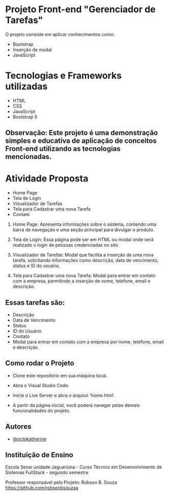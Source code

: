 
# Projeto Front-end "Gerenciador de Tarefas"

O projeto consiste em aplicar conhecimentos como:

* Bootstrap
* Inserção de modal
* JavaScript

# Tecnologias e Frameworks utilizadas

* HTML
* CSS 
* JavaScript
* Bootstrap 5

## Observação: Este projeto é uma demonstração simples e educativa de aplicação de conceitos Front-end utilizando as tecnologias mencionadas.

# Atividade Proposta

* Home Page
* Tela de Login
* Visualizador de Tarefas
* Tela para Cadastrar uma nova Tarefa
* Contato

1. Home Page:
   Apresenta informações sobre o sistema, contendo uma barra de navegação e uma seção principal para divulgar o produto.

2. Tela de Login:
   Essa página pode ser em HTML ou modal onde será realizado o login de pessoas credenciadas no site.

3. Visualizador de Tarefas:
  Modal que facilita a inserção de uma nova tarefa, solicitando informações como descrição, data de vencimento, status e ID do usuário.

4. Tela para Cadastrar uma nova Tarefa:
   Modal para entrar em contato com a empresa, permitindo a inserção de nome, telefone, email e descrição.

## Essas tarefas são:

- Descrição
- Data de Vencimento
- Status
- ID do Usuário
- Contato
- Modal para entrar em contato com a empresa por nome, telefone, email e descrição.




## Como rodar o Projeto

* Clone este repositório em sua máquina local.

* Abra o Visual Studio Code.

* Inicie o Live Server e abra o arquivo 'home.html'.

* A partir da página inicial, você poderá navegar pelas demais funcionalidades do projeto.
## Autores

- [@octokatherine](https://www.github.com/octokatherine)


## Instituição de Ensino

Escola Senai unidade Jaguariúna - Curso Técnico em Desenvolvimento de Sistemas FullStack - segundo semestre

Professor responsável pelo Projeto: Robson B. Souza https://github.com/robsonbsouzaa